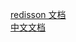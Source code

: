 [redisson 文档](https://github.com/redisson/redisson/wiki/2.-%E9%85%8D%E7%BD%AE%E6%96%B9%E6%B3%95) \
[中文文档](https://github.com/redisson/redisson/wiki/%E7%9B%AE%E5%BD%95)